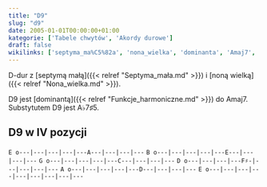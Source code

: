 ```yaml
---
title: "D9"
slug: "d9"
date: 2005-01-01T00:00:00+01:00
kategorie: ['Tabele chwytów', 'Akordy durowe']
draft: false
wikilinks: ['septyma_ma%C5%82a', 'nona_wielka', 'dominanta', 'Amaj7', 'A%E2%99%AD7%E2%99%AF5']
---
```

D-dur z [septymą małą]({{< relref "Septyma_mała.md" >}}) i [noną
wielką]({{< relref "Nona_wielka.md" >}}).

D9 jest [dominantą]({{< relref "Funkcje_harmoniczne.md" >}}) do Amaj7<!-- link nie odnosił się do niczego -->.
Substytutem D9 jest A♭7♯5<!-- link nie odnosił się do niczego -->.

## D9 w IV pozycji

`E o---|---|---|---|---A---|---|---|---`
`B o---|---|---|---|---E---|---|---|---`
`G o---|---|---|---|---C---|---|---|---`
`D o---|---|---|---F♯-|---|---|---|---`
`A o---|---|---|---|---D---|---|---|---`
`E o---|---|---|---|---|---|---|---|---`



